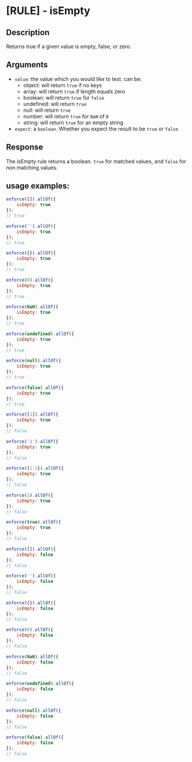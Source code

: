 # [RULE] - isEmpty

## Description
Returns true if a given value is empty, false, or zero.

## Arguments
* `value`: the value which you would like to test. can be:
     * object: will return `true` if no keys
     * array: will return `true` if length equals zero
     * boolean: will return `true` for `false`
     * undefined: will return `true`
     * null: will return `true`
     * number: will return `true` for `NaN` of `0`
     * string: will return `true` for an empty string
* `expect`: a `boolean`. Whether you expect the result to be `true` or `false`

## Response
The isEmpty rule returns a boolean. `true` for matched values, and `false` for non matching values.

## usage examples:

```js
enforce([]).allOf({
    isEmpty: true
});
// true
```

```js
enforce('').allOf({
    isEmpty: true
});
// true
```

```js
enforce({}).allOf({
    isEmpty: true
});
// true
```

```js
enforce(0).allOf({
    isEmpty: true
});
// true
```

```js
enforce(NaN).allOf({
    isEmpty: true
});
// true
```

```js
enforce(undefined).allOf({
    isEmpty: true
});
// true
```

```js
enforce(null).allOf({
    isEmpty: true
});
// true
```

```js
enforce(false).allOf({
    isEmpty: true
});
// true
```

```js
enforce([1]).allOf({
    isEmpty: true
});
// false
```

```js
enforce('1').allOf({
    isEmpty: true
});
// false
```

```js
enforce({1:1}).allOf({
    isEmpty: true
});
// false
```

```js
enforce(1).allOf({
    isEmpty: true
});
// false
```

```js
enforce(true).allOf({
    isEmpty: true
});
// false
```

```js
enforce([]).allOf({
    isEmpty: false
});
// false
```

```js
enforce('').allOf({
    isEmpty: false
});
// false
```

```js
enforce({}).allOf({
    isEmpty: false
});
// false
```

```js
enforce(0).allOf({
    isEmpty: false
});
// false
```

```js
enforce(NaN).allOf({
    isEmpty: false
});
// false
```

```js
enforce(undefined).allOf({
    isEmpty: false
});
// false
```

```js
enforce(null).allOf({
    isEmpty: false
});
// false
```

```js
enforce(false).allOf({
    isEmpty: false
});
// false
```